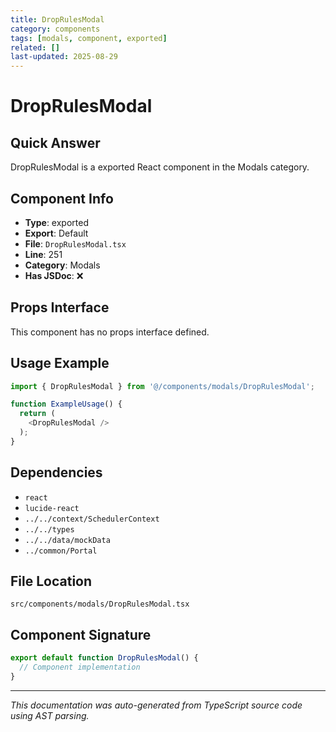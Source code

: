 ```yaml
---
title: DropRulesModal
category: components
tags: [modals, component, exported]
related: []
last-updated: 2025-08-29
---
```


# DropRulesModal

## Quick Answer
DropRulesModal is a exported React component in the Modals category.

## Component Info

- **Type**: exported
- **Export**: Default
- **File**: `DropRulesModal.tsx`
- **Line**: 251
- **Category**: Modals
- **Has JSDoc**: ❌

## Props Interface

This component has no props interface defined.

## Usage Example

```typescript
import { DropRulesModal } from '@/components/modals/DropRulesModal';

function ExampleUsage() {
  return (
    <DropRulesModal />
  );
}
```

## Dependencies


- `react`
- `lucide-react`
- `../../context/SchedulerContext`
- `../../types`
- `../../data/mockData`
- `../common/Portal`


## File Location

`src/components/modals/DropRulesModal.tsx`

## Component Signature

```typescript
export default function DropRulesModal() { 
  // Component implementation
}
```

---

*This documentation was auto-generated from TypeScript source code using AST parsing.*